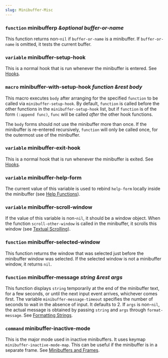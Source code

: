 ```yaml
---
slug: Minibuffer-Misc
---
```


### <span className="tag function">`function`</span> **minibufferp** *\&optional buffer-or-name*

This function returns non-`nil` if `buffer-or-name` is a minibuffer. If `buffer-or-name` is omitted, it tests the current buffer.

### <span className="tag variable">`variable`</span> **minibuffer-setup-hook**

This is a normal hook that is run whenever the minibuffer is entered. See [Hooks](Hooks).

### <span className="tag macro">`macro`</span> **minibuffer-with-setup-hook** *function \&rest body*

This macro executes `body` after arranging for the specified `function` to be called via `minibuffer-setup-hook`. By default, `function` is called before the other functions in the `minibuffer-setup-hook` list, but if `function` is of the form `(:append func)`<!-- /@w -->, `func` will be called *after* the other hook functions.

The `body` forms should not use the minibuffer more than once. If the minibuffer is re-entered recursively, `function` will only be called once, for the outermost use of the minibuffer.

### <span className="tag variable">`variable`</span> **minibuffer-exit-hook**

This is a normal hook that is run whenever the minibuffer is exited. See [Hooks](Hooks).

### <span className="tag variable">`variable`</span> **minibuffer-help-form**

The current value of this variable is used to rebind `help-form` locally inside the minibuffer (see [Help Functions](Help-Functions)).

### <span className="tag variable">`variable`</span> **minibuffer-scroll-window**

If the value of this variable is non-`nil`, it should be a window object. When the function `scroll-other-window` is called in the minibuffer, it scrolls this window (see [Textual Scrolling](Textual-Scrolling)).

### <span className="tag function">`function`</span> **minibuffer-selected-window**

This function returns the window that was selected just before the minibuffer window was selected. If the selected window is not a minibuffer window, it returns `nil`.

### <span className="tag function">`function`</span> **minibuffer-message** *string \&rest args*

This function displays `string` temporarily at the end of the minibuffer text, for a few seconds, or until the next input event arrives, whichever comes first. The variable `minibuffer-message-timeout` specifies the number of seconds to wait in the absence of input. It defaults to 2. If `args` is non-`nil`, the actual message is obtained by passing `string` and `args` through `format-message`. See [Formatting Strings](Formatting-Strings).

### <span className="tag command">`command`</span> **minibuffer-inactive-mode**

This is the major mode used in inactive minibuffers. It uses keymap `minibuffer-inactive-mode-map`. This can be useful if the minibuffer is in a separate frame. See [Minibuffers and Frames](Minibuffers-and-Frames).
